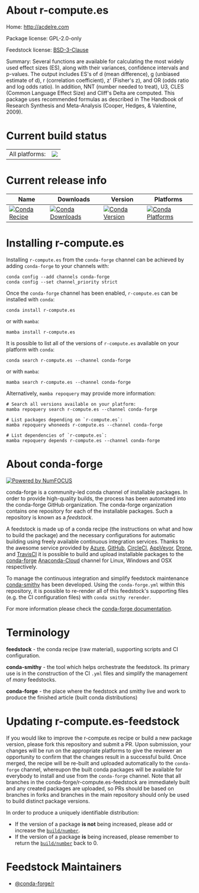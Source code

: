 About r-compute.es
==================

Home: http://acdelre.com

Package license: GPL-2.0-only

Feedstock license: [BSD-3-Clause](https://github.com/conda-forge/r-compute.es-feedstock/blob/main/LICENSE.txt)

Summary: Several functions are available for calculating the most widely used effect sizes (ES), along with their variances, confidence intervals and p-values.  The output includes ES's of d (mean difference), g (unbiased estimate of d), r (correlation coefficient), z' (Fisher's z), and OR (odds ratio and log odds ratio). In addition, NNT (number needed to treat), U3, CLES (Common Language Effect Size) and Cliff's Delta are computed. This package uses recommended formulas as described in The Handbook of Research Synthesis and Meta-Analysis (Cooper, Hedges, & Valentine, 2009).

Current build status
====================


<table><tr><td>All platforms:</td>
    <td>
      <a href="https://dev.azure.com/conda-forge/feedstock-builds/_build/latest?definitionId=4201&branchName=main">
        <img src="https://dev.azure.com/conda-forge/feedstock-builds/_apis/build/status/r-compute.es-feedstock?branchName=main">
      </a>
    </td>
  </tr>
</table>

Current release info
====================

| Name | Downloads | Version | Platforms |
| --- | --- | --- | --- |
| [![Conda Recipe](https://img.shields.io/badge/recipe-r--compute.es-green.svg)](https://anaconda.org/conda-forge/r-compute.es) | [![Conda Downloads](https://img.shields.io/conda/dn/conda-forge/r-compute.es.svg)](https://anaconda.org/conda-forge/r-compute.es) | [![Conda Version](https://img.shields.io/conda/vn/conda-forge/r-compute.es.svg)](https://anaconda.org/conda-forge/r-compute.es) | [![Conda Platforms](https://img.shields.io/conda/pn/conda-forge/r-compute.es.svg)](https://anaconda.org/conda-forge/r-compute.es) |

Installing r-compute.es
=======================

Installing `r-compute.es` from the `conda-forge` channel can be achieved by adding `conda-forge` to your channels with:

```
conda config --add channels conda-forge
conda config --set channel_priority strict
```

Once the `conda-forge` channel has been enabled, `r-compute.es` can be installed with `conda`:

```
conda install r-compute.es
```

or with `mamba`:

```
mamba install r-compute.es
```

It is possible to list all of the versions of `r-compute.es` available on your platform with `conda`:

```
conda search r-compute.es --channel conda-forge
```

or with `mamba`:

```
mamba search r-compute.es --channel conda-forge
```

Alternatively, `mamba repoquery` may provide more information:

```
# Search all versions available on your platform:
mamba repoquery search r-compute.es --channel conda-forge

# List packages depending on `r-compute.es`:
mamba repoquery whoneeds r-compute.es --channel conda-forge

# List dependencies of `r-compute.es`:
mamba repoquery depends r-compute.es --channel conda-forge
```


About conda-forge
=================

[![Powered by
NumFOCUS](https://img.shields.io/badge/powered%20by-NumFOCUS-orange.svg?style=flat&colorA=E1523D&colorB=007D8A)](https://numfocus.org)

conda-forge is a community-led conda channel of installable packages.
In order to provide high-quality builds, the process has been automated into the
conda-forge GitHub organization. The conda-forge organization contains one repository
for each of the installable packages. Such a repository is known as a *feedstock*.

A feedstock is made up of a conda recipe (the instructions on what and how to build
the package) and the necessary configurations for automatic building using freely
available continuous integration services. Thanks to the awesome service provided by
[Azure](https://azure.microsoft.com/en-us/services/devops/), [GitHub](https://github.com/),
[CircleCI](https://circleci.com/), [AppVeyor](https://www.appveyor.com/),
[Drone](https://cloud.drone.io/welcome), and [TravisCI](https://travis-ci.com/)
it is possible to build and upload installable packages to the
[conda-forge](https://anaconda.org/conda-forge) [Anaconda-Cloud](https://anaconda.org/)
channel for Linux, Windows and OSX respectively.

To manage the continuous integration and simplify feedstock maintenance
[conda-smithy](https://github.com/conda-forge/conda-smithy) has been developed.
Using the ``conda-forge.yml`` within this repository, it is possible to re-render all of
this feedstock's supporting files (e.g. the CI configuration files) with ``conda smithy rerender``.

For more information please check the [conda-forge documentation](https://conda-forge.org/docs/).

Terminology
===========

**feedstock** - the conda recipe (raw material), supporting scripts and CI configuration.

**conda-smithy** - the tool which helps orchestrate the feedstock.
                   Its primary use is in the construction of the CI ``.yml`` files
                   and simplify the management of *many* feedstocks.

**conda-forge** - the place where the feedstock and smithy live and work to
                  produce the finished article (built conda distributions)


Updating r-compute.es-feedstock
===============================

If you would like to improve the r-compute.es recipe or build a new
package version, please fork this repository and submit a PR. Upon submission,
your changes will be run on the appropriate platforms to give the reviewer an
opportunity to confirm that the changes result in a successful build. Once
merged, the recipe will be re-built and uploaded automatically to the
`conda-forge` channel, whereupon the built conda packages will be available for
everybody to install and use from the `conda-forge` channel.
Note that all branches in the conda-forge/r-compute.es-feedstock are
immediately built and any created packages are uploaded, so PRs should be based
on branches in forks and branches in the main repository should only be used to
build distinct package versions.

In order to produce a uniquely identifiable distribution:
 * If the version of a package **is not** being increased, please add or increase
   the [``build/number``](https://docs.conda.io/projects/conda-build/en/latest/resources/define-metadata.html#build-number-and-string).
 * If the version of a package **is** being increased, please remember to return
   the [``build/number``](https://docs.conda.io/projects/conda-build/en/latest/resources/define-metadata.html#build-number-and-string)
   back to 0.

Feedstock Maintainers
=====================

* [@conda-forge/r](https://github.com/conda-forge/r/)

